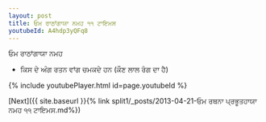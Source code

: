 ```yaml
---
layout: post
title: ਓਮ ਰਾਠਾਂਗਾਯਾ ਨਮਹ ੧੧ ਟਾਇਮਸ
youtubeId: A4hdp3yQFq8
---
```

 
 
 ਓਮ ਰਾਠਾਂਗਾਯਾ ਨਮਹ  
 
 -  ਕਿਸ ਦੇ ਅੰਗ ਰਤਨ ਵਾਂਗ ਚਮਕਦੇ ਹਨ (ਕੌਣ ਲਾਲ ਰੰਗ ਦਾ ਹੈ) 
 
  
 
  
 
 
 
 
 
 


{% include youtubePlayer.html id=page.youtubeId %}
 
[Next]({{ site.baseurl }}{% link  split1/_posts/2013-04-21-ਓਮ ਰਥਨਾ ਪ੍ਰਭੂਤਹਾਯਾ ਨਮਹ ੧੧ ਟਾਇਮਸ.md%})
 
